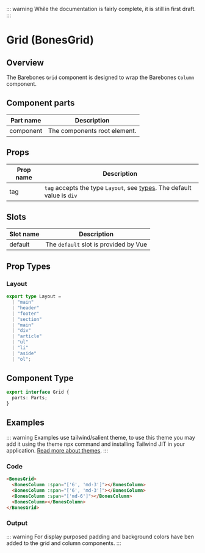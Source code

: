 <script setup>
  import BonesGrid from '@barebones/components/Grid/Grid.vue';
  import BonesColumn from '@barebones/components/Column/Column.vue';
</script>

::: warning
While the documentation is fairly complete, it is still in first draft.
:::

# Grid (BonesGrid)

## Overview
The Barebones `Grid` component is designed to wrap the Barebones `Column` component.

## Component parts

| Part name | Description |
|-----------|-------------|
| component | The components root element. |

## Props

| Prop name | Description |
|-----------|-------------|
| tag | `tag` accepts the type `Layout`, see [types](/guide/components/grid.html#prop-types). The default value is `div` |

## Slots

| Slot name | Description |
|-----------|-------------|
| default | The `default` slot is provided by Vue |

## Prop Types

### Layout

```ts
export type Layout =
  | "main"
  | "header"
  | "footer"
  | "section"
  | "main"
  | "div"
  | "article"
  | "ul"
  | "li"
  | "aside"
  | "ol";
```

## Component Type

```ts
export interface Grid {
  parts: Parts;
}
```

## Examples

::: warning
Examples use tailwind/salient theme, to use this theme you may add it using the theme npx command and installing Tailwind JIT in your application. [Read more about themes](/guide/themes.html).
:::

### Code
```html
<BonesGrid>
  <BonesColumn :span="['6', 'md-3']"></BonesColumn>
  <BonesColumn :span="['6', 'md-3']"></BonesColumn>
  <BonesColumn :span="['md-6']"></BonesColumn>
  <BonesColumn></BonesColumn>
</BonesGrid>
```

### Output

::: warning
For display purposed padding and background colors have ben added to the grid and column components.
:::

<BonesGrid class="bg-gray-300">
  <BonesColumn class="p-4 bg-gray-400" :span="['6', 'md-3']"></BonesColumn>
  <BonesColumn class="p-4 bg-gray-400" :span="['6', 'md-3']"></BonesColumn>
  <BonesColumn class="p-4 bg-gray-400" :span="['md-6']"></BonesColumn>
  <BonesColumn class="p-4 bg-gray-400"></BonesColumn>
</BonesGrid>